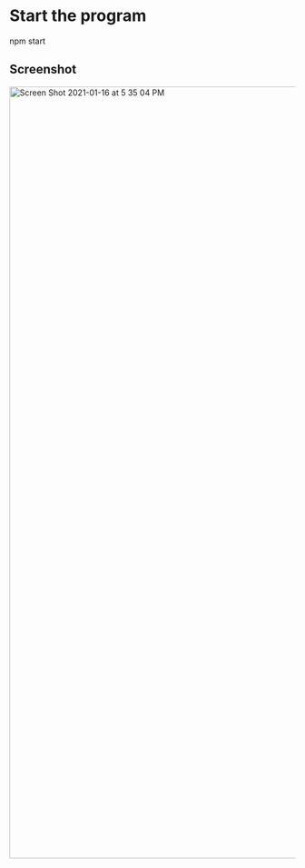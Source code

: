 # Start the program

npm start

## Screenshot

<img width="1360" alt="Screen Shot 2021-01-16 at 5 35 04 PM" src="https://user-images.githubusercontent.com/18099057/104824609-39187000-5821-11eb-94e6-cb0ba12422e8.png">
